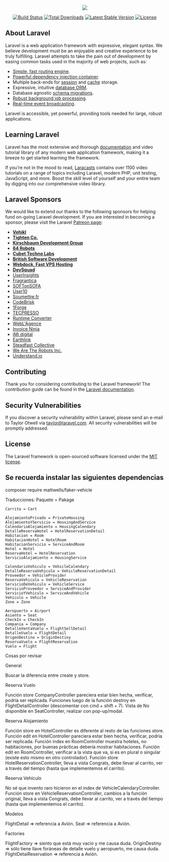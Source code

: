 <p align="center"><img src="https://laravel.com/assets/img/components/logo-laravel.svg"></p>

<p align="center">
<a href="https://travis-ci.org/laravel/framework"><img src="https://travis-ci.org/laravel/framework.svg" alt="Build Status"></a>
<a href="https://packagist.org/packages/laravel/framework"><img src="https://poser.pugx.org/laravel/framework/d/total.svg" alt="Total Downloads"></a>
<a href="https://packagist.org/packages/laravel/framework"><img src="https://poser.pugx.org/laravel/framework/v/stable.svg" alt="Latest Stable Version"></a>
<a href="https://packagist.org/packages/laravel/framework"><img src="https://poser.pugx.org/laravel/framework/license.svg" alt="License"></a>
</p>

## About Laravel

Laravel is a web application framework with expressive, elegant syntax. We believe development must be an enjoyable and creative experience to be truly fulfilling. Laravel attempts to take the pain out of development by easing common tasks used in the majority of web projects, such as:

- [Simple, fast routing engine](https://laravel.com/docs/routing).
- [Powerful dependency injection container](https://laravel.com/docs/container).
- Multiple back-ends for [session](https://laravel.com/docs/session) and [cache](https://laravel.com/docs/cache) storage.
- Expressive, intuitive [database ORM](https://laravel.com/docs/eloquent).
- Database agnostic [schema migrations](https://laravel.com/docs/migrations).
- [Robust background job processing](https://laravel.com/docs/queues).
- [Real-time event broadcasting](https://laravel.com/docs/broadcasting).

Laravel is accessible, yet powerful, providing tools needed for large, robust applications.

## Learning Laravel

Laravel has the most extensive and thorough [documentation](https://laravel.com/docs) and video tutorial library of any modern web application framework, making it a breeze to get started learning the framework.

If you're not in the mood to read, [Laracasts](https://laracasts.com) contains over 1100 video tutorials on a range of topics including Laravel, modern PHP, unit testing, JavaScript, and more. Boost the skill level of yourself and your entire team by digging into our comprehensive video library.

## Laravel Sponsors

We would like to extend our thanks to the following sponsors for helping fund on-going Laravel development. If you are interested in becoming a sponsor, please visit the Laravel [Patreon page](https://patreon.com/taylorotwell):

- **[Vehikl](https://vehikl.com/)**
- **[Tighten Co.](https://tighten.co)**
- **[Kirschbaum Development Group](https://kirschbaumdevelopment.com)**
- **[64 Robots](https://64robots.com)**
- **[Cubet Techno Labs](https://cubettech.com)**
- **[British Software Development](https://www.britishsoftware.co)**
- **[Webdock, Fast VPS Hosting](https://www.webdock.io/en)**
- **[DevSquad](https://devsquad.com)**
- [UserInsights](https://userinsights.com)
- [Fragrantica](https://www.fragrantica.com)
- [SOFTonSOFA](https://softonsofa.com/)
- [User10](https://user10.com)
- [Soumettre.fr](https://soumettre.fr/)
- [CodeBrisk](https://codebrisk.com)
- [1Forge](https://1forge.com)
- [TECPRESSO](https://tecpresso.co.jp/)
- [Runtime Converter](http://runtimeconverter.com/)
- [WebL'Agence](https://weblagence.com/)
- [Invoice Ninja](https://www.invoiceninja.com)
- [iMi digital](https://www.imi-digital.de/)
- [Earthlink](https://www.earthlink.ro/)
- [Steadfast Collective](https://steadfastcollective.com/)
- [We Are The Robots Inc.](https://watr.mx/)
- [Understand.io](https://www.understand.io/)

## Contributing

Thank you for considering contributing to the Laravel framework! The contribution guide can be found in the [Laravel documentation](https://laravel.com/docs/contributions).

## Security Vulnerabilities

If you discover a security vulnerability within Laravel, please send an e-mail to Taylor Otwell via [taylor@laravel.com](mailto:taylor@laravel.com). All security vulnerabilities will be promptly addressed.

## License

The Laravel framework is open-sourced software licensed under the [MIT license](https://opensource.org/licenses/MIT).

## Se recuerda instalar las siguientes dependencias

composer require mattwells/faker-vehicle



Traducciones:
    Paquete = Pakage

    Carrito = Cart

    AlojamientoPrivado = PrivateHousing
    AlojamientoYServicio = HousingAndService
    CalendarioAlojamiento = HousingCalendary
    DetalleReservaHotel = HotelReservationDetail
    Habitacion = Room
    HabitacionHotel = HotelRoom
    HabitacionServicio = ServiceAndRoom
    Hotel = Hotel
    ReservaHotel = HotelReservation
    ServicioAlojamiento = HousingService

    CalendarioVehiculo = VehicleCalendary
    DetalleReservaVehiculo = VehicleReservationDetail
    Proveedor = VehicleProvider
    ReservaVehiculo = VehicleReservation
    ServicioDeVehiculo = VehicleService
    ServicioProveedor = ServiceAndProvider
    ServicioYVehiculo = ServiceAndVehicle
    Vehiculo = Vehicle
    Zone = Zone

    Aeropuerto = Airport
    Asiento = Seat
    CheckIn = CheckIn
    Compania = Company
    DetalleVentaVuelo = FlightSellDetail
    DetalleVuelo = FlightDetail
    OrigenDestino = OriginDestiny
    ReservaVuelo = FlightReservation
    Vuelo = Flight


Cosas por revisar

General

Buscar la diferencia entre create y store.

Reserva Vuelo

Función store CompanyController pareciera estar bien hecha, verificar, podría ser replicada.
Funciones luego de la función destroy en FlightDetailController (descomentar con cmd + shift + 7).
Vista de No disponible en SeatController, realizar con pop-up/modal.


Reserva Alojamiento

Función store en HotelController es diferente al resto de las funciones store.
Función edit en HotelController pareciera estar bien hecha, verificar, podría ser replicada.
Función index en RoomController muestra hoteles, no habitaciones, por buenas prácticas debería mostrar habitaciones.
Función edit en RoomController, verificar a la vista que va, si es en plural o singular (existe esto mismo en otro controlador).
Función store HotelReservationController, lleva a vista Congrats, debe llevar al carrito, ver a través del tiempo (hasta que implementemos el carrito).


Reserva Vehículo

No sé que invento raro hicieron en el index de VehicleCalendaryController.
Función store en VehicleReservationController, cambios a la función original, lleva a vista Congrats, debe llevar al carrito, ver a través del tiempo (hasta que implementemos el carrito).

Modelos

FlightDetail => referencia a Avión.
Seat => referencia a Avión.

Factories

FlightFactory => siento que está muy vacío y me causa duda.
OriginDestiny => sólo tiene llave foráneas de detalle vuelo y aeropuerto, me causa duda.
FlightDetaiReservation => referencia a Avión.

